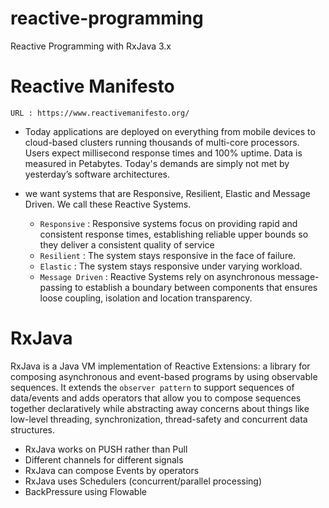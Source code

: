 # reactive-programming
Reactive Programming with RxJava 3.x

# Reactive Manifesto
  `URL : https://www.reactivemanifesto.org/`
  
  * Today applications are deployed on everything from mobile devices to cloud-based clusters running thousands of multi-core processors.
  Users expect millisecond response times and 100% uptime. Data is measured in Petabytes.
  Today's demands are simply not met by yesterday’s software architectures.
  
  * we want systems that are Responsive, Resilient, Elastic and Message Driven. 
  We call these Reactive Systems.
  
    * `Responsive` : Responsive systems focus on providing rapid and consistent response times, establishing reliable upper bounds so they deliver a consistent quality of service
    * `Resilient`  : The system stays responsive in the face of failure.
    * `Elastic`    : The system stays responsive under varying workload.
    * `Message Driven` : Reactive Systems rely on asynchronous message-passing to establish a boundary between components that ensures loose coupling, isolation and location transparency.
    
    
# RxJava
RxJava is a Java VM implementation of Reactive Extensions: a library for composing asynchronous and event-based programs by using observable sequences.
It extends the `observer pattern` to support sequences of data/events and adds operators that allow you to compose sequences together declaratively while abstracting away concerns about things like low-level threading, synchronization, thread-safety and concurrent data structures.

* RxJava works on PUSH rather than Pull
* Different channels for different signals
* RxJava can compose Events by operators
* RxJava uses Schedulers (concurrent/parallel processing)
* BackPressure using Flowable